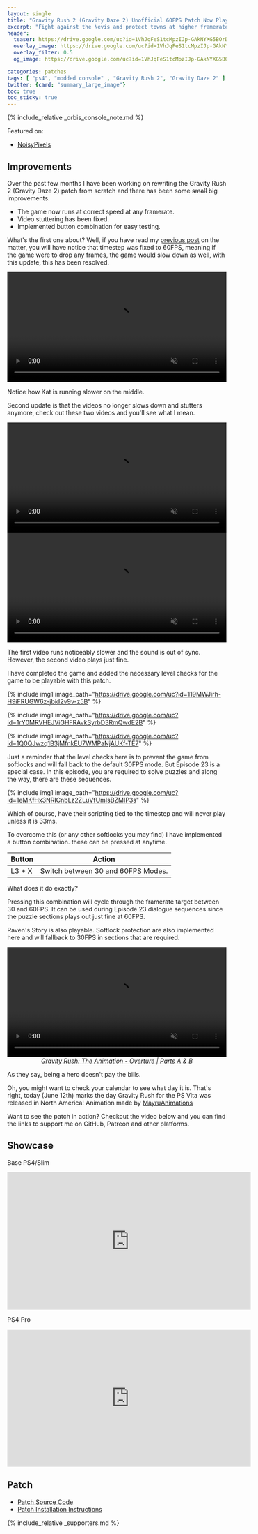 ```yaml
---
layout: single
title: "Gravity Rush 2 (Gravity Daze 2) Unofficial 60FPS Patch Now Playable on PS4/PS4 Pro"
excerpt: "Fight against the Nevis and protect towns at higher framerates."
header:
  teaser: https://drive.google.com/uc?id=1VhJqFeS1tcMpzIJp-GAkNYXG5BOrDGaD
  overlay_image: https://drive.google.com/uc?id=1VhJqFeS1tcMpzIJp-GAkNYXG5BOrDGaD
  overlay_filter: 0.5
  og_image: https://drive.google.com/uc?id=1VhJqFeS1tcMpzIJp-GAkNYXG5BOrDGaD

categories: patches
tags: [ "ps4", "modded console" , "Gravity Rush 2", "Gravity Daze 2" ]
twitter: {card: "summary_large_image"}
toc: true
toc_sticky: true
---
```


{% include_relative _orbis_console_note.md %}

Featured on:

- [NoisyPixels](https://noisypixel.net/gravity-rush-2-fan-creates-60-fps-patch/)

## Improvements

Over the past few months I have been working on rewriting the Gravity Rush 2 (Gravity Daze 2) patch from scratch and there has been some ~~small~~ big improvements.

- The game now runs at correct speed at any framerate.
- Video stuttering has been fixed.
- Implemented button combination for easy testing.

What's the first one about? Well, if you have read my [previous post](/patches/2021/12/19/Gravite2-FrameratePatch/) on the matter, you will have notice that timestep was fixed to 60FPS, meaning if the game were to drop any frames, the game would slow down as well, with this update, this has been resolved.

<div align="center">
<video width="100%" controls muted>
  <source src="https://drive.google.com/uc?id=1WWZUGH1P3_Wrrp8KpUue3GbXU6C58LqM" type="video/mp4">
</video>
</div>

Notice how Kat is running slower on the middle.

Second update is that the videos no longer slows down and stutters anymore, check out these two videos and you'll see what I mean.

<div align="center">
<video width="100%" controls muted loop>
  <source src="https://drive.google.com/uc?id=1fhR_LNMZ35_d-zVElEHFFLGdngCzvZjm" type="video/mp4">
</video>
</div>

<div align="center">
<video width="100%" controls muted loop>
  <source src="https://drive.google.com/uc?id=1CsLGFSNi8UsIGsWdgRj_-rk9RTWfl96f" type="video/mp4">
</video>
</div>

The first video runs noticeably slower and the sound is out of sync. However, the second video plays just fine.

I have completed the game and added the necessary level checks for the game to be playable with this patch.

{% include img1 image_path="https://drive.google.com/uc?id=119MWJirh-H9iFRUGW6z-jbid2v9v-z5B" %}

{% include img1 image_path="https://drive.google.com/uc?id=1rY0MRVHEJViGHFRAvkSyrbD3RmQwdE2B" %}

{% include img1 image_path="https://drive.google.com/uc?id=1Q0QJwzq1B3jMfnkEU7WMPaNjAUKf-TE7" %}

Just a reminder that the level checks here is to prevent the game from softlocks and will fall back to the default 30FPS mode. But Episode 23 is a special case. In this episode, you are required to solve puzzles and along the way, there are these sequences.

{% include img1 image_path="https://drive.google.com/uc?id=1eMKfHx3NRICnbLz2ZLuVfUmIsBZMIP3s" %}

Which of course, have their scripting tied to the timestep and will never play unless it is 33ms.

To overcome this (or any other softlocks you may find) I have implemented a button combination. these can be pressed at anytime.

| Button | Action                             |
|--------|------------------------------------|
| L3 + X | Switch between 30 and 60FPS Modes. |

What does it do exactly?

Pressing this combination will cycle through the framerate target between 30 and 60FPS. It can be used during Episode 23 dialogue sequences since the puzzle sections plays out just fine at 60FPS.

Raven's Story is also playable. Softlock protection are also implemented here and will fallback to 30FPS in sections that are required.

<div align="center">
<video width="100%" autoplay controls muted loop>
  <source src="https://drive.google.com/uc?id=11T3ZHUnzrr9HApCXcMeqsToXnKplV4v-" type="video/mp4">
</video>
</div>

<div align=center>
<em> <a href="https://youtu.be/tFeXtu-3u78?t=561">Gravity Rush: The Animation - Overture | Parts A & B</a> </em>
</div>

As they say, being a hero doesn't pay the bills.

Oh, you might want to check your calendar to see what day it is. That's right, today (June 12th) marks the day Gravity Rush for the PS Vita was released in North America! <i class="twa-2x MayruAnimationKit02Dance"></i> Animation made by [MayruAnimations](https://twitter.com/MayruAnimation/)

Want to see the patch in action? Checkout the video below and you can find the links to support me on GitHub, Patreon and other platforms.

## Showcase

Base PS4/Slim

<iframe width="560" height="315" src="https://www.youtube.com/embed/VPkU-jb7DHc" title="YouTube video player" frameborder="0" allow="accelerometer; autoplay; clipboard-write; encrypted-media; gyroscope; picture-in-picture" allowfullscreen></iframe>

PS4 Pro

<iframe width="560" height="315" src="https://www.youtube.com/embed/4xaZPn55RkU" title="YouTube video player" frameborder="0" allow="accelerometer; autoplay; clipboard-write; encrypted-media; gyroscope; picture-in-picture" allowfullscreen></iframe>

## Patch

- <a href="/_patch/GravityDaze2-Orbis/" class="button" role="button"><i class='fas fa-download'></i> Patch Source Code</a>
- <a href="/install-instructions/" class="button" role="button"><i class='fas fa-download'></i> Patch Installation Instructions</a>

{% include_relative _supporters.md %}

